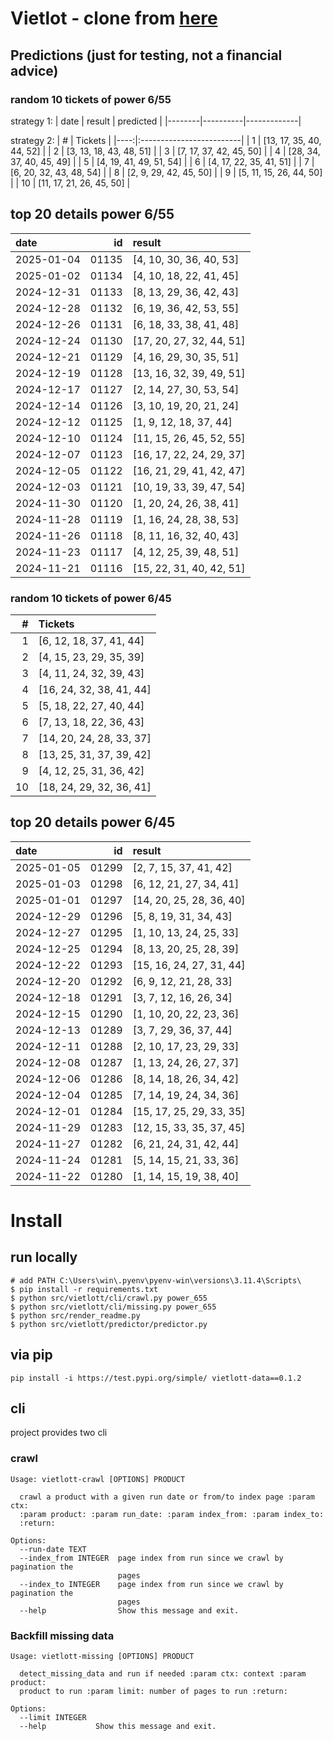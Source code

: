 # Vietlot - clone from [here](https://github.com/vietvudanh/vietlott-data)
## Predictions (just for testing, not a financial advice)
### random 10 tickets of power 6/55

strategy 1:
| date   | result   | predicted   |
|--------|----------|-------------|

strategy 2:
|   # | Tickets                  |
|----:|:-------------------------|
|   1 | [13, 17, 35, 40, 44, 52] |
|   2 | [3, 13, 18, 43, 48, 51]  |
|   3 | [7, 17, 37, 42, 45, 50]  |
|   4 | [28, 34, 37, 40, 45, 49] |
|   5 | [4, 19, 41, 49, 51, 54]  |
|   6 | [4, 17, 22, 35, 41, 51]  |
|   7 | [6, 20, 32, 43, 48, 54]  |
|   8 | [2, 9, 29, 42, 45, 50]   |
|   9 | [5, 11, 15, 26, 44, 50]  |
|  10 | [11, 17, 21, 26, 45, 50] |

## top 20 details power 6/55
| date       |    id | result                   |
|:-----------|------:|:-------------------------|
| 2025-01-04 | 01135 | [4, 10, 30, 36, 40, 53]  |
| 2025-01-02 | 01134 | [4, 10, 18, 22, 41, 45]  |
| 2024-12-31 | 01133 | [8, 13, 29, 36, 42, 43]  |
| 2024-12-28 | 01132 | [6, 19, 36, 42, 53, 55]  |
| 2024-12-26 | 01131 | [6, 18, 33, 38, 41, 48]  |
| 2024-12-24 | 01130 | [17, 20, 27, 32, 44, 51] |
| 2024-12-21 | 01129 | [4, 16, 29, 30, 35, 51]  |
| 2024-12-19 | 01128 | [13, 16, 32, 39, 49, 51] |
| 2024-12-17 | 01127 | [2, 14, 27, 30, 53, 54]  |
| 2024-12-14 | 01126 | [3, 10, 19, 20, 21, 24]  |
| 2024-12-12 | 01125 | [1, 9, 12, 18, 37, 44]   |
| 2024-12-10 | 01124 | [11, 15, 26, 45, 52, 55] |
| 2024-12-07 | 01123 | [16, 17, 22, 24, 29, 37] |
| 2024-12-05 | 01122 | [16, 21, 29, 41, 42, 47] |
| 2024-12-03 | 01121 | [10, 19, 33, 39, 47, 54] |
| 2024-11-30 | 01120 | [1, 20, 24, 26, 38, 41]  |
| 2024-11-28 | 01119 | [1, 16, 24, 28, 38, 53]  |
| 2024-11-26 | 01118 | [8, 11, 16, 32, 40, 43]  |
| 2024-11-23 | 01117 | [4, 12, 25, 39, 48, 51]  |
| 2024-11-21 | 01116 | [15, 22, 31, 40, 42, 51] |

### random 10 tickets of power 6/45
|   # | Tickets                  |
|----:|:-------------------------|
|   1 | [6, 12, 18, 37, 41, 44]  |
|   2 | [4, 15, 23, 29, 35, 39]  |
|   3 | [4, 11, 24, 32, 39, 43]  |
|   4 | [16, 24, 32, 38, 41, 44] |
|   5 | [5, 18, 22, 27, 40, 44]  |
|   6 | [7, 13, 18, 22, 36, 43]  |
|   7 | [14, 20, 24, 28, 33, 37] |
|   8 | [13, 25, 31, 37, 39, 42] |
|   9 | [4, 12, 25, 31, 36, 42]  |
|  10 | [18, 24, 29, 32, 36, 41] |

## top 20 details power 6/45
| date       |    id | result                   |
|:-----------|------:|:-------------------------|
| 2025-01-05 | 01299 | [2, 7, 15, 37, 41, 42]   |
| 2025-01-03 | 01298 | [6, 12, 21, 27, 34, 41]  |
| 2025-01-01 | 01297 | [14, 20, 25, 28, 36, 40] |
| 2024-12-29 | 01296 | [5, 8, 19, 31, 34, 43]   |
| 2024-12-27 | 01295 | [1, 10, 13, 24, 25, 33]  |
| 2024-12-25 | 01294 | [8, 13, 20, 25, 28, 39]  |
| 2024-12-22 | 01293 | [15, 16, 24, 27, 31, 44] |
| 2024-12-20 | 01292 | [6, 9, 12, 21, 28, 33]   |
| 2024-12-18 | 01291 | [3, 7, 12, 16, 26, 34]   |
| 2024-12-15 | 01290 | [1, 10, 20, 22, 23, 36]  |
| 2024-12-13 | 01289 | [3, 7, 29, 36, 37, 44]   |
| 2024-12-11 | 01288 | [2, 10, 17, 23, 29, 33]  |
| 2024-12-08 | 01287 | [1, 13, 24, 26, 27, 37]  |
| 2024-12-06 | 01286 | [8, 14, 18, 26, 34, 42]  |
| 2024-12-04 | 01285 | [7, 14, 19, 24, 34, 36]  |
| 2024-12-01 | 01284 | [15, 17, 25, 29, 33, 35] |
| 2024-11-29 | 01283 | [12, 15, 33, 35, 37, 45] |
| 2024-11-27 | 01282 | [6, 21, 24, 31, 42, 44]  |
| 2024-11-24 | 01281 | [5, 14, 15, 21, 33, 36]  |
| 2024-11-22 | 01280 | [1, 14, 15, 19, 38, 40]  |

<!---
stats 6/55 all time - stats.to_markdown(index=False)
stats 6/55 -15d - stats_15d.to_markdown(index=False)
stats 6/55 -30d - stats_30d.to_markdown(index=False)
stats 6/55 -60d - stats_60d.to_markdown(index=False)
stats 6/55 -90d - stats_90d.to_markdown(index=False)
-->

# Install
 
## run locally

```shell
# add PATH C:\Users\win\.pyenv\pyenv-win\versions\3.11.4\Scripts\
$ pip install -r requirements.txt
$ python src/vietlott/cli/crawl.py power_655
$ python src/vietlott/cli/missing.py power_655
$ python src/render_readme.py
$ python src/vietlott/predictor/predictor.py
```
 
## via pip

```shell
pip install -i https://test.pypi.org/simple/ vietlott-data==0.1.2
```

## cli
project provides two cli

### crawl
```shell
Usage: vietlott-crawl [OPTIONS] PRODUCT

  crawl a product with a given run date or from/to index page :param ctx:
  :param product: :param run_date: :param index_from: :param index_to:
  :return:

Options:
  --run-date TEXT
  --index_from INTEGER  page index from run since we crawl by pagination the
                        pages
  --index_to INTEGER    page index from run since we crawl by pagination the
                        pages
  --help                Show this message and exit.
```

### Backfill missing data

```shell
Usage: vietlott-missing [OPTIONS] PRODUCT

  detect_missing_data and run if needed :param ctx: context :param product:
  product to run :param limit: number of pages to run :return:

Options:
  --limit INTEGER
  --help           Show this message and exit.
```

